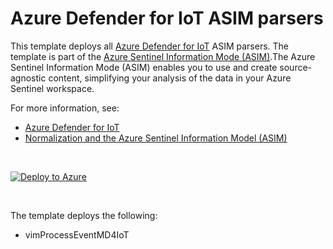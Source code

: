 # Azure Defender for IoT ASIM parsers

This template deploys all [Azure Defender for IoT](https://azure.microsoft.com/services/azure-defender-for-iot/) ASIM parsers. The template is part of the [Azure Sentinel Information Mode (ASIM)](https://aka.ms/AzSentinelNormalization).The Azure Sentinel Information Mode (ASIM) enables you to use and create source-agnostic content, simplifying your analysis of the data in your Azure Sentinel workspace.

For more information, see:

- [Azure Defender for IoT](https://azure.microsoft.com/services/azure-defender-for-iot/) 
- [Normalization and the Azure Sentinel Information Model (ASIM)](https://aka.ms/AzSentinelNormalization)

<br>

[![Deploy to Azure](https://aka.ms/deploytoazurebutton)](https://aka.ms/AzSentinelASimARM)

<br>

The template deploys the following:
 * vimProcessEventMD4IoT  

<br>
